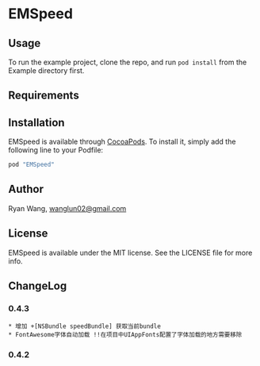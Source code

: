# EMSpeed

## Usage

To run the example project, clone the repo, and run `pod install` from the Example directory first.

## Requirements

## Installation

EMSpeed is available through [CocoaPods](http://cocoapods.org). To install
it, simply add the following line to your Podfile:

```ruby
pod "EMSpeed"
```

## Author

Ryan Wang, wanglun02@gmail.com

## License

EMSpeed is available under the MIT license. See the LICENSE file for more info.


## ChangeLog



### 0.4.3

    * 增加 +[NSBundle speedBundle] 获取当前bundle
    * FontAwesome字体自动加载 !!在项目中UIAppFonts配置了字体加载的地方需要移除 
    

### 0.4.2
    
